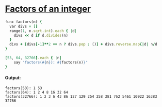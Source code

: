 [1]: http://rosettacode.org/wiki/Factors_of_an_integer

# [Factors of an integer][1]

```ruby
func factors(n) {
  var divs = []
  range(1, n.sqrt.int).each { |d|
    divs << d if d.divides(n)
  }
  divs + [divs[-1]**2 == n ? divs.pop : ()] + divs.reverse.map{|d| n/d }
}
 
[53, 64, 32766].each { |n|
    say "factors(#{n}): #{factors(n)}"
}
```

#### Output:
```
factors(53): 1 53
factors(64): 1 2 4 8 16 32 64
factors(32766): 1 2 3 6 43 86 127 129 254 258 381 762 5461 10922 16383 32766
```
